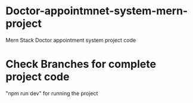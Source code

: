 # Doctor-appointmnet-system-mern-project
Mern Stack Doctor appointment system project code
# Check Branches for complete project code
"npm run dev" for running the project
